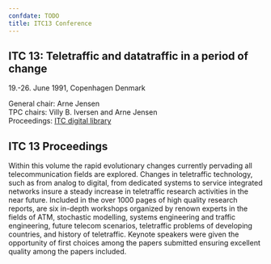 ```yaml
---
confdate: TODO
title: ITC13 Conference
---
```


## ITC 13: Teletraffic and datatraffic in a period of change

19.-26. June 1991, Copenhagen Denmark

General chair: Arne Jensen<br/>
TPC chairs: Villy B. Iversen and Arne Jensen<br/>
Proceedings: [ITC digital library](/itc-library/itc13.html)




## ITC 13 Proceedings

Within this volume the rapid evolutionary changes currently pervading all telecommunication fields are explored. Changes in teletraffic technology, such as from analog to digital, from dedicated systems to service integrated networks insure a steady increase in teletraffic research activities in the near future. Included in the over 1000 pages of high quality research reports, are six in-depth workshops organized by renown experts in the fields of ATM, stochastic modelling, systems engineering and traffic engineering, future telecom scenarios, teletraffic problems of developing countries, and history of teletraffic. Keynote speakers were given the opportunity of first choices among the papers submitted ensuring excellent quality among the papers included.